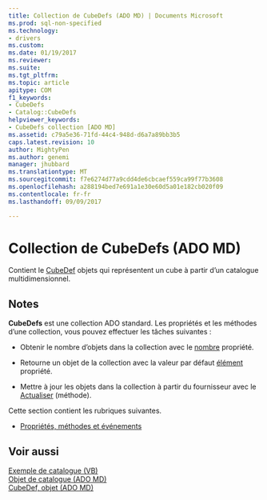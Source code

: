 ```yaml
---
title: Collection de CubeDefs (ADO MD) | Documents Microsoft
ms.prod: sql-non-specified
ms.technology:
- drivers
ms.custom: 
ms.date: 01/19/2017
ms.reviewer: 
ms.suite: 
ms.tgt_pltfrm: 
ms.topic: article
apitype: COM
f1_keywords:
- CubeDefs
- Catalog::CubeDefs
helpviewer_keywords:
- CubeDefs collection [ADO MD]
ms.assetid: c79a5e36-71fd-44c4-948d-d6a7a89bb3b5
caps.latest.revision: 10
author: MightyPen
ms.author: genemi
manager: jhubbard
ms.translationtype: MT
ms.sourcegitcommit: f7e6274d77a9cdd4de6cbcaef559ca99f77b3608
ms.openlocfilehash: a288194bed7e691a1e30e60d5a01e182cb020f09
ms.contentlocale: fr-fr
ms.lasthandoff: 09/09/2017

---
```

# <a name="cubedefs-collection-ado-md"></a>Collection de CubeDefs (ADO MD)
Contient le [CubeDef](../../../ado/reference/ado-md-api/cubedef-object-ado-md.md) objets qui représentent un cube à partir d’un catalogue multidimensionnel.  
  
## <a name="remarks"></a>Notes  
 **CubeDefs** est une collection ADO standard. Les propriétés et les méthodes d’une collection, vous pouvez effectuer les tâches suivantes :  
  
-   Obtenir le nombre d’objets dans la collection avec le [nombre](../../../ado/reference/ado-api/count-property-ado.md) propriété.  
  
-   Retourne un objet de la collection avec la valeur par défaut [élément](../../../ado/reference/ado-api/item-property-ado.md) propriété.  
  
-   Mettre à jour les objets dans la collection à partir du fournisseur avec le [Actualiser](../../../ado/reference/ado-api/refresh-method-ado.md) (méthode).  
  
 Cette section contient les rubriques suivantes.  
  
-   [Propriétés, méthodes et événements](../../../ado/reference/ado-md-api/cubedefs-collection-properties-methods-and-events.md)  
  
## <a name="see-also"></a>Voir aussi  
 [Exemple de catalogue (VB)](../../../ado/reference/ado-md-api/catalog-example-vb.md)   
 [Objet de catalogue (ADO MD)](../../../ado/reference/ado-md-api/catalog-object-ado-md.md)   
 [CubeDef, objet (ADO MD)](../../../ado/reference/ado-md-api/cubedef-object-ado-md.md)
